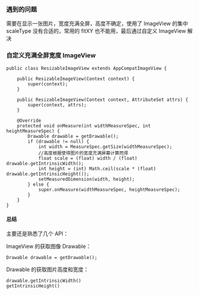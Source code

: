 ### 遇到的问题

需要在显示一张图片，宽度充满全屏，高度不确定，使用了 ImageView 的集中 scaleType 没有合适的，常用的 fitXY 也不能用，最后通过自定义 ImageView 解决

### 自定义充满全屏宽度 ImageView

```
public class ResizableImageView extends AppCompatImageView {

    public ResizableImageView(Context context) {
        super(context);
    }

    public ResizableImageView(Context context, AttributeSet attrs) {
        super(context, attrs);
    }

    @Override
    protected void onMeasure(int widthMeasureSpec, int heightMeasureSpec) {
        Drawable drawable = getDrawable();
        if (drawable != null) {
            int width = MeasureSpec.getSize(widthMeasureSpec);
            //高度根据使得图片的宽度充满屏幕计算而得
            float scale = (float) width / (float) drawable.getIntrinsicWidth();
            int height = (int) Math.ceil(scale * (float) drawable.getIntrinsicHeight());
            setMeasuredDimension(width, height);
        } else {
            super.onMeasure(widthMeasureSpec, heightMeasureSpec);
        }
    }
}
```

#### 总结

主要还是熟悉了几个 API：

ImageView 的获取图像 Drawable：

```
Drawable drawable = getDrawable();
```

Drawable 的获取图片高度和宽度：

```
drawable.getIntrinsicWidth()
getIntrinsicHeight()
```





